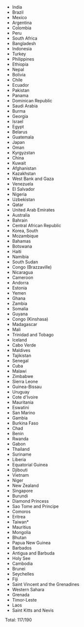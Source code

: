 * India
* Brazil
* Mexico
* Argentina
* Colombia
* Peru
* South Africa
* Bangladesh
* Indonesia
* Turkey
* Philippines
* Ethiopia
* Nepal
* Bolivia
* Chile
* Ecuador
* Pakistan
* Panama
* Dominican Republic
* Saudi Arabia
* Burma
* Georgia
* Israel
* Egypt
* Belarus
* Guatemala
* Japan
* Oman
* Kyrgyzstan
* China
* Kuwait
* Afghanistan
* Kazakhstan
* West Bank and Gaza
* Venezuela
* El Salvador
* Nigeria
* Uzbekistan
* Qatar
* United Arab Emirates
* Australia
* Bahrain
* Central African Republic
* Korea, South
* Mozambique
* Bahamas
* Botswana
* Haiti
* Namibia
* South Sudan
* Congo (Brazzaville)
* Nicaragua
* Cameroon
* Andorra
* Estonia
* Yemen
* Ghana
* Zambia
* Somalia
* Guyana
* Congo (Kinshasa)
* Madagascar
* Mali
* Trinidad and Tobago
* Iceland
* Cabo Verde
* Maldives
* Tajikistan
* Senegal
* Cuba
* Malawi
* Zimbabwe
* Sierra Leone
* Guinea-Bissau
* Uruguay
* Cote d'Ivoire
* Mauritania
* Eswatini
* San Marino
* Gambia
* Burkina Faso
* Chad
* Benin
* Rwanda
* Gabon
* Thailand
* Suriname
* Liberia
* Equatorial Guinea
* Djibouti
* Vietnam
* Niger
* New Zealand
* Singapore
* Burundi
* Diamond Princess
* Sao Tome and Principe
* Comoros
* Eritrea
* Taiwan*
* Mauritius
* Mongolia
* Bhutan
* Papua New Guinea
* Barbados
* Antigua and Barbuda
* Holy See
* Cambodia
* Brunei
* Seychelles
* Fiji
* Saint Vincent and the Grenadines
* Western Sahara
* Grenada
* Timor-Leste
* Laos
* Saint Kitts and Nevis

Total: 117/190